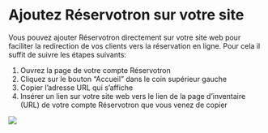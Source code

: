 # Ajoutez Réservotron sur votre site

Vous pouvez ajouter Réservotron directement sur votre site web pour faciliter la redirection de vos clients vers la réservation en ligne. Pour cela il suffit de suivre les étapes suivants:

1. Ouvrez la page de votre compte Réservotron
1. Cliquez sur le bouton “Accueil” dans le coin supérieur gauche
1. Copier l’adresse URL qui s’affiche 
1. Insérer un lien sur votre site web vers le lien de la page d’inventaire  (URL) de votre compte Réservotron que vous venez de copier 


![](https://monosnap.com/file/AcS8TtdsswphjOL9a03b57RtS8ffjV.png)